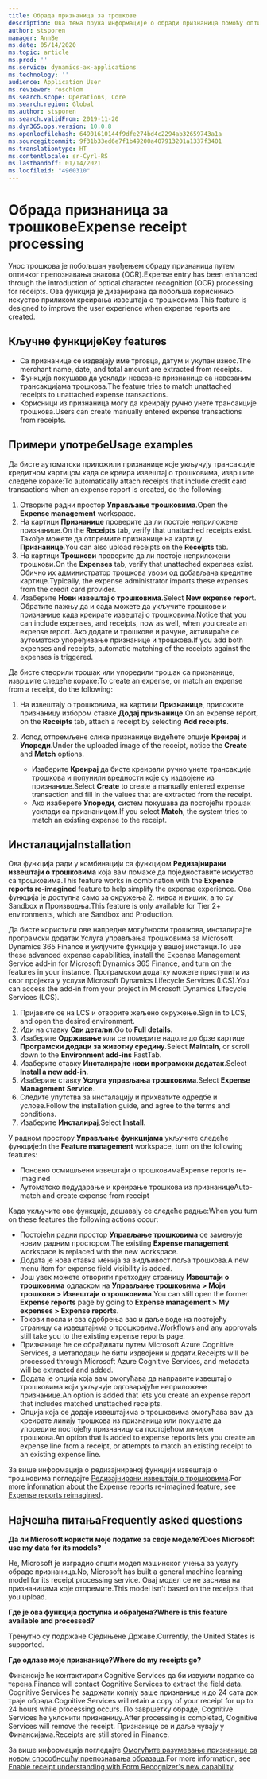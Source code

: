 ```yaml
---
title: Обрада признаница за трошкове
description: Ова тема пружа информације о обради признаница помоћу оптичког препознавања знакова (OCR). Ова функција је дизајнирана да побољша корисничко искуство приликом креирања извештаја о трошковима у услузи Microsoft Dynamics 365 Finance.
author: stsporen
manager: AnnBe
ms.date: 05/14/2020
ms.topic: article
ms.prod: ''
ms.service: dynamics-ax-applications
ms.technology: ''
audience: Application User
ms.reviewer: roschlom
ms.search.scope: Operations, Core
ms.search.region: Global
ms.author: stsporen
ms.search.validFrom: 2019-11-20
ms.dyn365.ops.version: 10.0.8
ms.openlocfilehash: 64901610144f9dfe274bd4c2294ab32659743a1a
ms.sourcegitcommit: 9f31b33ed6e7f1b49200a407913201a1337f3401
ms.translationtype: HT
ms.contentlocale: sr-Cyrl-RS
ms.lasthandoff: 01/14/2021
ms.locfileid: "4960310"
---
```

# <a name="expense-receipt-processing"></a><span data-ttu-id="0d5d0-104">Обрада признаница за трошкове</span><span class="sxs-lookup"><span data-stu-id="0d5d0-104">Expense receipt processing</span></span>

<span data-ttu-id="0d5d0-105">Унос трошкова је побољшан увођењем обраду признаница путем оптичког препознавања знакова (OCR).</span><span class="sxs-lookup"><span data-stu-id="0d5d0-105">Expense entry has been enhanced through the introduction of optical character recognition (OCR) processing for receipts.</span></span> <span data-ttu-id="0d5d0-106">Ова функција је дизајнирана да побољша корисничко искуство приликом креирања извештаја о трошковима.</span><span class="sxs-lookup"><span data-stu-id="0d5d0-106">This feature is designed to improve the user experience when expense reports are created.</span></span>

## <a name="key-features"></a><span data-ttu-id="0d5d0-107">Кључне функције</span><span class="sxs-lookup"><span data-stu-id="0d5d0-107">Key features</span></span>

- <span data-ttu-id="0d5d0-108">Са признанице се издвајају име трговца, датум и укупан износ.</span><span class="sxs-lookup"><span data-stu-id="0d5d0-108">The merchant name, date, and total amount are extracted from receipts.</span></span>
- <span data-ttu-id="0d5d0-109">Функција покушава да усклади невезане признанице са невезаним трансакцијама трошкова.</span><span class="sxs-lookup"><span data-stu-id="0d5d0-109">The feature tries to match unattached receipts to unattached expense transactions.</span></span>
- <span data-ttu-id="0d5d0-110">Корисници из признаница могу да креирају ручно унете трансакције трошкова.</span><span class="sxs-lookup"><span data-stu-id="0d5d0-110">Users can create manually entered expense transactions from receipts.</span></span>

## <a name="usage-examples"></a><span data-ttu-id="0d5d0-111">Примери употребе</span><span class="sxs-lookup"><span data-stu-id="0d5d0-111">Usage examples</span></span>

<span data-ttu-id="0d5d0-112">Да бисте аутоматски приложили признанице које укључују трансакције кредитном картицом када се креира извештај о трошковима, извршите следеће кораке:</span><span class="sxs-lookup"><span data-stu-id="0d5d0-112">To automatically attach receipts that include credit card transactions when an expense report is created, do the following:</span></span>

  1. <span data-ttu-id="0d5d0-113">Отворите радни простор **Управљање трошковима**.</span><span class="sxs-lookup"><span data-stu-id="0d5d0-113">Open the **Expense management** workspace.</span></span>
  2. <span data-ttu-id="0d5d0-114">На картици **Признанице** проверите да ли постоје неприложене признанице.</span><span class="sxs-lookup"><span data-stu-id="0d5d0-114">On the **Receipts** tab, verify that unattached receipts exist.</span></span> <span data-ttu-id="0d5d0-115">Такође можете да отпремите признанице на картицу **Признанице**.</span><span class="sxs-lookup"><span data-stu-id="0d5d0-115">You can also upload receipts on the **Receipts** tab.</span></span>
  3. <span data-ttu-id="0d5d0-116">На картици **Трошкови** проверите да ли постоје неприложени трошкови.</span><span class="sxs-lookup"><span data-stu-id="0d5d0-116">On the **Expenses** tab, verify that unattached expenses exist.</span></span> <span data-ttu-id="0d5d0-117">Обично их администратор трошкова увози од добављача кредитне картице.</span><span class="sxs-lookup"><span data-stu-id="0d5d0-117">Typically, the expense administrator imports these expenses from the credit card provider.</span></span>
  4. <span data-ttu-id="0d5d0-118">Изаберите **Нови извештај о трошковима**.</span><span class="sxs-lookup"><span data-stu-id="0d5d0-118">Select **New expense report**.</span></span> <span data-ttu-id="0d5d0-119">Обратите пажњу да и сада можете да укључите трошкове и признанице када креирате извештај о трошковима.</span><span class="sxs-lookup"><span data-stu-id="0d5d0-119">Notice that you can include expenses, and receipts, now as well, when you create an expense report.</span></span> <span data-ttu-id="0d5d0-120">Ако додате и трошкове и рачуне, активираће се аутоматско упоређивање признанице и трошкова.</span><span class="sxs-lookup"><span data-stu-id="0d5d0-120">If you add both expenses and receipts, automatic matching of the receipts against the expenses is triggered.</span></span>

<span data-ttu-id="0d5d0-121">Да бисте створили трошак или упоредили трошак са признанице, извршите следеће кораке:</span><span class="sxs-lookup"><span data-stu-id="0d5d0-121">To create an expense, or match an expense from a receipt, do the following:</span></span>

  1. <span data-ttu-id="0d5d0-122">На извештају о трошковима, на картици **Признанице**, приложите признаницу избором ставке **Додај признанице**.</span><span class="sxs-lookup"><span data-stu-id="0d5d0-122">On an expense report, on the **Receipts** tab, attach a receipt by selecting **Add receipts**.</span></span>
  2. <span data-ttu-id="0d5d0-123">Испод отпремљене слике признанице видећете опције **Креирај** и **Упореди**.</span><span class="sxs-lookup"><span data-stu-id="0d5d0-123">Under the uploaded image of the receipt, notice the **Create** and **Match** options.</span></span>

      - <span data-ttu-id="0d5d0-124">Изаберите **Креирај** да бисте креирали ручно унете трансакције трошкова и попунили вредности које су издвојене из признанице.</span><span class="sxs-lookup"><span data-stu-id="0d5d0-124">Select **Create** to create a manually entered expense transaction and fill in the values that are extracted from the receipt.</span></span>
      - <span data-ttu-id="0d5d0-125">Ако изаберете **Упореди**, систем покушава да постојећи трошак усклади са признаницом.</span><span class="sxs-lookup"><span data-stu-id="0d5d0-125">If you select **Match**, the system tries to match an existing expense to the receipt.</span></span>

## <a name="installation"></a><span data-ttu-id="0d5d0-126">Инсталација</span><span class="sxs-lookup"><span data-stu-id="0d5d0-126">Installation</span></span>

<span data-ttu-id="0d5d0-127">Ова функција ради у комбинацији са функцијом **Редизајнирани извештаји о трошковима** која вам помаже да поједноставите искуство са трошковима.</span><span class="sxs-lookup"><span data-stu-id="0d5d0-127">This feature works in combination with the **Expense reports re-imagined** feature to help simplify the expense experience.</span></span> <span data-ttu-id="0d5d0-128">Ова функција је доступна само за окружења 2. нивоа и виших, а то су Sandbox и Производња.</span><span class="sxs-lookup"><span data-stu-id="0d5d0-128">This feature is only available for Tier 2+ environments, which are Sandbox and Production.</span></span>

<span data-ttu-id="0d5d0-129">Да бисте користили ове напредне могућности трошкова, инсталирајте програмски додатак Услуга управљања трошковима за Microsoft Dynamics 365 Finance и уклјучите функције у вашој инстанци.</span><span class="sxs-lookup"><span data-stu-id="0d5d0-129">To use these advanced expense capabilities, install the Expense Management Service add-in for Microsoft Dynamics 365 Finance, and turn on the features in your instance.</span></span> <span data-ttu-id="0d5d0-130">Програмском додатку можете приступити из свог пројекта у услузи Microsoft Dynamics Lifecycle Services (LCS).</span><span class="sxs-lookup"><span data-stu-id="0d5d0-130">You can access the add-in from your project in Microsoft Dynamics Lifecycle Services (LCS).</span></span>

1. <span data-ttu-id="0d5d0-131">Пријавите се на LCS и отворите жељено окружење.</span><span class="sxs-lookup"><span data-stu-id="0d5d0-131">Sign in to LCS, and open the desired environment.</span></span>
2. <span data-ttu-id="0d5d0-132">Иди на ставку **Сви детаљи**.</span><span class="sxs-lookup"><span data-stu-id="0d5d0-132">Go to **Full details**.</span></span>
3. <span data-ttu-id="0d5d0-133">Изаберите **Одржавање** или се померите надоле до брзе картице **Програмски додаци за животну средину**.</span><span class="sxs-lookup"><span data-stu-id="0d5d0-133">Select **Maintain**, or scroll down to the **Environment add-ins** FastTab.</span></span>
4. <span data-ttu-id="0d5d0-134">Изаберите ставку **Инсталирајте нови програмски додатак**.</span><span class="sxs-lookup"><span data-stu-id="0d5d0-134">Select **Install a new add-in**.</span></span>
5. <span data-ttu-id="0d5d0-135">Изаберите ставку **Услуга управљања трошковима**.</span><span class="sxs-lookup"><span data-stu-id="0d5d0-135">Select **Expense Management Service**.</span></span>
6. <span data-ttu-id="0d5d0-136">Следите упутства за инсталацију и прихватите одредбе и услове.</span><span class="sxs-lookup"><span data-stu-id="0d5d0-136">Follow the installation guide, and agree to the terms and conditions.</span></span>
7. <span data-ttu-id="0d5d0-137">Изаберите **Инсталирај**.</span><span class="sxs-lookup"><span data-stu-id="0d5d0-137">Select **Install**.</span></span>

<span data-ttu-id="0d5d0-138">У радном простору **Управљање функцијама** укључите следеће функције:</span><span class="sxs-lookup"><span data-stu-id="0d5d0-138">In the **Feature management** workspace, turn on the following features:</span></span>

- <span data-ttu-id="0d5d0-139">Поновно осмишљени извештаји о трошковима</span><span class="sxs-lookup"><span data-stu-id="0d5d0-139">Expense reports re-imagined</span></span>
- <span data-ttu-id="0d5d0-140">Аутоматско подударање и креирање трошкова из признанице</span><span class="sxs-lookup"><span data-stu-id="0d5d0-140">Auto-match and create expense from receipt</span></span>

<span data-ttu-id="0d5d0-141">Када укључите ове функције, дешавају се следеће радње:</span><span class="sxs-lookup"><span data-stu-id="0d5d0-141">When you turn on these features the following actions occur:</span></span>

- <span data-ttu-id="0d5d0-142">Постојећи радни простор **Управљање трошковима** се замењује новим радним простором.</span><span class="sxs-lookup"><span data-stu-id="0d5d0-142">The existing **Expense management** workspace is replaced with the new workspace.</span></span>
- <span data-ttu-id="0d5d0-143">Додата је нова ставка менија за видљивост поља трошкова.</span><span class="sxs-lookup"><span data-stu-id="0d5d0-143">A new menu item for expense field visibility is added.</span></span>
- <span data-ttu-id="0d5d0-144">Још увек можете отворити претходну страницу **Извештаји о трошковима** одласком на **Управљање трошковима > Моји трошкови > Извештаји о трошковима**.</span><span class="sxs-lookup"><span data-stu-id="0d5d0-144">You can still open the former **Expense reports** page by going to **Expense management > My expenses > Expense reports**.</span></span>
- <span data-ttu-id="0d5d0-145">Токови посла и сва одобрења вас и даље воде на постојећу страницу са извештајима о трошковима.</span><span class="sxs-lookup"><span data-stu-id="0d5d0-145">Workflows and any approvals still take you to the existing expense reports page.</span></span>
- <span data-ttu-id="0d5d0-146">Признанице ће се обрађивати путем Microsoft Azure Cognitive Services, а метаподаци ће бити издвојени и додати.</span><span class="sxs-lookup"><span data-stu-id="0d5d0-146">Receipts will be processed through Microsoft Azure Cognitive Services, and metadata will be extracted and added.</span></span>
- <span data-ttu-id="0d5d0-147">Додата је опција која вам омогућава да направите извештај о трошковима који укључује одговарајуће неприложене признанице.</span><span class="sxs-lookup"><span data-stu-id="0d5d0-147">An option is added that lets you create an expense report that includes matched unattached receipts.</span></span>
- <span data-ttu-id="0d5d0-148">Опција која се додаје извештајима о трошковима омогућава вам да креирате линију трошкова из признаница или покушате да упоредите постојећу признаницу са постојећом линијом трошкова.</span><span class="sxs-lookup"><span data-stu-id="0d5d0-148">An option that is added to expense reports lets you create an expense line from a receipt, or attempts to match an existing receipt to an existing expense line.</span></span>

<span data-ttu-id="0d5d0-149">За више информација о редизајнираној функцији извештаја о трошковима погледајте [Редизајнирани извештаји о трошковима](ExpenseWorkspaceNew.md).</span><span class="sxs-lookup"><span data-stu-id="0d5d0-149">For more information about the Expense reports re-imagined feature, see [Expense reports reimagined](ExpenseWorkspaceNew.md).</span></span>

## <a name="frequently-asked-questions"></a><span data-ttu-id="0d5d0-150">Најчешћа питања</span><span class="sxs-lookup"><span data-stu-id="0d5d0-150">Frequently asked questions</span></span>

<span data-ttu-id="0d5d0-151">**Да ли Microsoft користи моје податке за своје моделе?**</span><span class="sxs-lookup"><span data-stu-id="0d5d0-151">**Does Microsoft use my data for its models?**</span></span>

<span data-ttu-id="0d5d0-152">Не, Microsoft је изградио општи модел машинског учења за услугу обраде признаница.</span><span class="sxs-lookup"><span data-stu-id="0d5d0-152">No, Microsoft has built a general machine learning model for its receipt processing service.</span></span> <span data-ttu-id="0d5d0-153">Овај модел се не заснива на признаницама које отпремите.</span><span class="sxs-lookup"><span data-stu-id="0d5d0-153">This model isn't based on the receipts that you upload.</span></span>

<span data-ttu-id="0d5d0-154">**Где је ова функција доступна и обрађена?**</span><span class="sxs-lookup"><span data-stu-id="0d5d0-154">**Where is this feature available and processed?**</span></span>

<span data-ttu-id="0d5d0-155">Тренутно су подржане Сједињене Државе.</span><span class="sxs-lookup"><span data-stu-id="0d5d0-155">Currently, the United States is supported.</span></span>

<span data-ttu-id="0d5d0-156">**Где одлазе моје признанице?**</span><span class="sxs-lookup"><span data-stu-id="0d5d0-156">**Where do my receipts go?**</span></span>

<span data-ttu-id="0d5d0-157">Финансије ће контактирати Cognitive Services да би извукли податке са терена.</span><span class="sxs-lookup"><span data-stu-id="0d5d0-157">Finance will contact Cognitive Services to extract the field data.</span></span> <span data-ttu-id="0d5d0-158">Cognitive Services ће задржати копију ваше признанице и до 24 сата док траје обрада.</span><span class="sxs-lookup"><span data-stu-id="0d5d0-158">Cognitive Services will retain a copy of your receipt for up to 24 hours while processing occurs.</span></span> <span data-ttu-id="0d5d0-159">По завршетку обраде, Cognitive Services ће уклонити признаницу.</span><span class="sxs-lookup"><span data-stu-id="0d5d0-159">After processing is completed, Cognitive Services will remove the receipt.</span></span> <span data-ttu-id="0d5d0-160">Признанице се и даље чувају у Финансијама.</span><span class="sxs-lookup"><span data-stu-id="0d5d0-160">Receipts are still stored in Finance.</span></span>

<span data-ttu-id="0d5d0-161">За више информација погледајте [Омогућите разумевање признанице са новом способношћу препознавања образаца](https://azure.microsoft.com/blog/enable-receipt-understanding-with-form-recognizer-s-new-capability/).</span><span class="sxs-lookup"><span data-stu-id="0d5d0-161">For more information, see [Enable receipt understanding with Form Recognizer's new capability](https://azure.microsoft.com/blog/enable-receipt-understanding-with-form-recognizer-s-new-capability/).</span></span>
